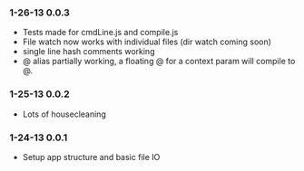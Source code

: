 ### 1-26-13 0.0.3

* Tests made for cmdLine.js and compile.js
* File watch now works with individual files (dir watch coming soon)
* single line hash comments working
* @ alias partially working, a floating @ for a context param will compile to @.

### 1-25-13 0.0.2
* Lots of housecleaning

### 1-24-13 0.0.1

* Setup app structure and basic file IO